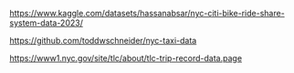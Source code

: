 https://www.kaggle.com/datasets/hassanabsar/nyc-citi-bike-ride-share-system-data-2023/

https://github.com/toddwschneider/nyc-taxi-data

https://www1.nyc.gov/site/tlc/about/tlc-trip-record-data.page